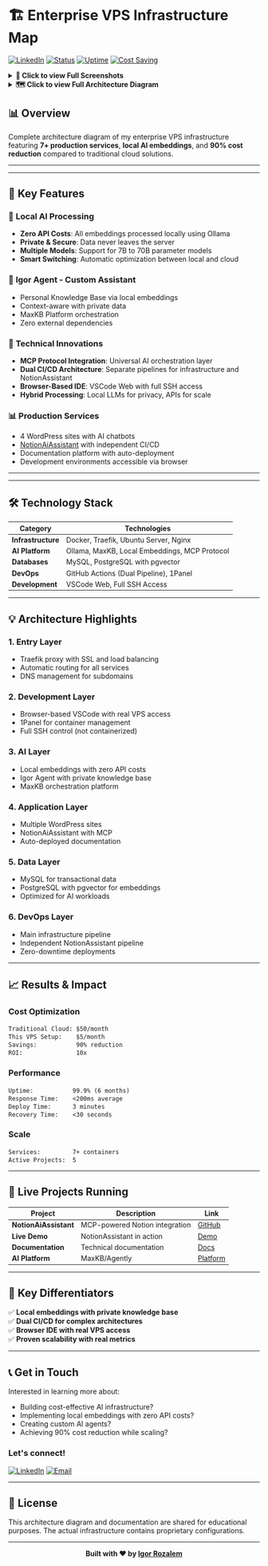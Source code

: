 # 🏗️ Enterprise VPS Infrastructure Map

[![LinkedIn](https://img.shields.io/badge/LinkedIn-Igor%20Rozalem-0077B5?style=for-the-badge&logo=linkedin&logoColor=white)](https://www.linkedin.com/in/igor-rozalem/)
[![Status](https://img.shields.io/badge/Status-Production-success?style=for-the-badge)](https://github.com/igorhlr/vps-map)
[![Uptime](https://img.shields.io/badge/Uptime-99.9%25-brightgreen?style=for-the-badge)](https://github.com/igorhlr/vps-map)
[![Cost Saving](https://img.shields.io/badge/Cost%20Saving-90%25-orange?style=for-the-badge)](https://github.com/igorhlr/vps-map)


<details>
<summary><b>📸 Click to view Full Screenshots</b></summary>

<div align="center">

### Infrastructure Overview
![Infrastructure Overview](screenshots/1panel.png)

### Metrics Overview
![AI Platform](screenshots/metrics-chat.png)

### Models Overview
![*Local embeddings](screenshots/emb-models.png)

### Workflow Overview
![Local embeddings configuration](screenshots/map-config-emb.png)

### Online Vscode Overview
![vscode configuration](screenshots/vscode.png)


</div>

</details>


<details>
<summary><b>🗺️ Click to view Full Architecture Diagram</b></summary>

```mermaid
graph TB
    subgraph "🏗️ Enterprise VPS Architecture - Igor Rozalem"
        subgraph "Entry Points & Load Balancing"
            DNS["🌐 DNS Routing<br/>llmway.com.br"]
            Traefik["🔀 Traefik Proxy<br/>Load Balancer<br/>SSL Certificates<br/>Auto-routing"]
        end
        
        subgraph "Development Layer"
            VSCode["💻 VSCode Web<br/>vscode.llmway.com.br<br/>Full SSH Access<br/>Real VPS Control"]
            Panel["🎛️ 1Panel Dashboard<br/>1panel.llmway.com.br<br/>Container Management<br/>Resource Monitor"]
        end
        
        subgraph "AI & Intelligence Platform"
            subgraph "Embedding System"
                LocalEmbed["🧠 Local Embeddings<br/>Ollama Models<br/>Zero API Cost<br/>Private Data"]
            end
            
            subgraph "Custom Agent"
                IgorAgent["🤖 Igor Agent<br/>Personal Assistant<br/>Knowledge Base<br/>Private Context"]
            end
            
            subgraph "AI Core"
                MaxKB["🎯 MaxKB Platform<br/>agently.llmway.com.br<br/>Agent Orchestration<br/>Custom Workflows"]
                Ollama["🦙 Ollama Engine<br/>Local LLM Processing<br/>7B-70B Models<br/>Smart Switching"]
            end
        end
        
        subgraph "Production Applications"
            WP1["📱 wordpress.llmway.1<br/>MaxKB Integration Test"]
            WP2["📱 wordpress.llmway.2<br/>Client Project Alpha"]
            WP3["📱 wordpress.llmway.3<br/>Development Staging"]
            WP4["📱 wordpress.llmway.4<br/>Production Site"]
            
            subgraph "NotionAI Ecosystem"
                NotionAPI["📝 NotionAiAssistant<br/>MCP Integration<br/>API Service<br/>Live Demo"]
                NotionCICD["⚙️ Notion CI/CD<br/>GitHub Actions<br/>Independent Pipeline<br/>Auto-deploy"]
                Docs["📖 Documentation<br/>docs.notionassistant<br/>mdBook Platform<br/>Auto-deploy"]
            end
        end
        
        subgraph "Data & Storage Layer"
            MySQL["🗄️ MySQL<br/>Application Data<br/>WordPress DB<br/>Transactional"]
            Postgres["🗄️ PostgreSQL<br/>MaxKB Storage<br/>Vector Database<br/>AI Context & Embeddings"]
        end
        
        subgraph "Infrastructure & DevOps"
            Docker["🐳 Docker Engine<br/>7+ Containers<br/>Resource Isolation<br/>Auto-restart"]
            GitHub["📦 GitHub Repos<br/>Source Control<br/>Version Management"]
            Actions["⚙️ GitHub Actions<br/>Main CI/CD Pipeline<br/>Infrastructure Deploy<br/>Auto Testing"]
            MCP["🔗 MCP Protocol<br/>Universal Integration<br/>AI Orchestration<br/>Innovation Layer"]
        end
        
        subgraph "Monitoring & Metrics"
            Metrics["📊 PRODUCTION METRICS<br/>99.9% Uptime (6 months)<br/>7+ Services Running<br/>5 Active Projects<br/> Processing"]
            Performance["⚡ PERFORMANCE<br/>Response: <200ms<br/>Deploy: 3min<br/>Recovery: <30s<br/>Scale: Auto"]
            Savings["💰 COST OPTIMIZATION<br/>Cloud Cost: $50/month<br/>VPS Cost: $5/month<br/>Savings: 90%<br/>ROI: 10x"]
        end
    end
    
    DNS --> Traefik
    Traefik --> VSCode
    Traefik --> Panel
    Traefik --> MaxKB
    Traefik --> WP1
    Traefik --> WP2
    Traefik --> WP3
    Traefik --> WP4
    Traefik --> NotionAPI
    Traefik --> Docs
    
    VSCode --> Docker
    Panel --> Docker
    
    MaxKB --> LocalEmbed
    MaxKB --> IgorAgent
    MaxKB --> Ollama
    
    IgorAgent --> LocalEmbed
    IgorAgent --> Postgres
    LocalEmbed --> Postgres
    
    Ollama --> Postgres
    
    WP1 --> MySQL
    WP2 --> MySQL
    WP3 --> MySQL
    WP4 --> MySQL
    
    NotionAPI --> Postgres
    NotionAPI --> MCP
    NotionCICD --> NotionAPI
    NotionCICD --> Docs
    MaxKB --> MCP
    
    GitHub --> Actions
    GitHub --> NotionCICD
    Actions --> Docker
    
    Docker --> Metrics
    Metrics --> Performance
    Performance --> Savings
    
    classDef entryClass fill:#2196F3,stroke:#1565C0,stroke-width:2px,color:#fff
    classDef devClass fill:#4CAF50,stroke:#2E7D32,stroke-width:2px,color:#fff
    classDef aiClass fill:#9C27B0,stroke:#6A1B9A,stroke-width:2px,color:#fff
    classDef embedClass fill:#FF5722,stroke:#D84315,stroke-width:2px,color:#fff
    classDef agentClass fill:#00BCD4,stroke:#00838F,stroke-width:2px,color:#fff
    classDef prodClass fill:#FF9800,stroke:#E65100,stroke-width:2px,color:#fff
    classDef notionClass fill:#000000,stroke:#333333,stroke-width:2px,color:#fff
    classDef dataClass fill:#607D8B,stroke:#37474F,stroke-width:2px,color:#fff
    classDef infraClass fill:#3F51B5,stroke:#283593,stroke-width:2px,color:#fff
    classDef metricsClass fill:#FFD700,stroke:#FFA000,stroke-width:3px,color:#000
    
    class DNS,Traefik entryClass
    class VSCode,Panel devClass
    class MaxKB,Ollama aiClass
    class LocalEmbed embedClass
    class IgorAgent agentClass
    class WP1,WP2,WP3,WP4 prodClass
    class NotionAPI,NotionCICD,Docs notionClass
    class MySQL,Postgres dataClass
    class Docker,GitHub,Actions,MCP infraClass
    class Metrics,Performance,Savings metricsClass
```

</details>



## 📊 Overview

Complete architecture diagram of my enterprise VPS infrastructure featuring **7+ production services**, **local AI embeddings**, and **90% cost reduction** compared to traditional cloud solutions.

---

---

## 🎯 Key Features

### 🧠 **Local AI Processing**
- **Zero API Costs**: All embeddings processed locally using Ollama
- **Private & Secure**: Data never leaves the server
- **Multiple Models**: Support for 7B to 70B parameter models
- **Smart Switching**: Automatic optimization between local and cloud

### 🤖 **Igor Agent - Custom Assistant**
- Personal Knowledge Base via local embeddings
- Context-aware with private data
- MaxKB Platform orchestration
- Zero external dependencies

### 🚀 **Technical Innovations**
- **MCP Protocol Integration**: Universal AI orchestration layer
- **Dual CI/CD Architecture**: Separate pipelines for infrastructure and NotionAssistant
- **Browser-Based IDE**: VSCode Web with full SSH access
- **Hybrid Processing**: Local LLMs for privacy, APIs for scale

### 📊 **Production Services**
- 4 WordPress sites with AI chatbots
- [NotionAiAssistant](https://github.com/igorhlr/NotionAiAssistant) with independent CI/CD
- Documentation platform with auto-deployment
- Development environments accessible via browser

---

---

## 🛠️ Technology Stack

<div align="left">

| Category | Technologies |
|----------|-------------|
| **Infrastructure** | Docker, Traefik, Ubuntu Server, Nginx |
| **AI Platform** | Ollama, MaxKB, Local Embeddings, MCP Protocol |
| **Databases** | MySQL, PostgreSQL with pgvector |
| **DevOps** | GitHub Actions (Dual Pipeline), 1Panel |
| **Development** | VSCode Web, Full SSH Access |

</div>

---

## 💡 Architecture Highlights

### **1. Entry Layer**
- Traefik proxy with SSL and load balancing
- Automatic routing for all services
- DNS management for subdomains

### **2. Development Layer**
- Browser-based VSCode with real VPS access
- 1Panel for container management
- Full SSH control (not containerized)

### **3. AI Layer**
- Local embeddings with zero API costs
- Igor Agent with private knowledge base
- MaxKB orchestration platform

### **4. Application Layer**
- Multiple WordPress sites
- NotionAiAssistant with MCP
- Auto-deployed documentation

### **5. Data Layer**
- MySQL for transactional data
- PostgreSQL with pgvector for embeddings
- Optimized for AI workloads

### **6. DevOps Layer**
- Main infrastructure pipeline
- Independent NotionAssistant pipeline
- Zero-downtime deployments

---

## 📈 Results & Impact

### **Cost Optimization**
```
Traditional Cloud: $50/month
This VPS Setup:    $5/month
Savings:           90% reduction
ROI:               10x
```

### **Performance**
```
Uptime:           99.9% (6 months)
Response Time:    <200ms average
Deploy Time:      3 minutes
Recovery Time:    <30 seconds
```

### **Scale**
```
Services:         7+ containers
Active Projects:  5
```

---

## 🔗 Live Projects Running

| Project | Description | Link |
|---------|-------------|------|
| **NotionAiAssistant** | MCP-powered Notion integration | [GitHub](https://github.com/igorhlr/NotionAiAssistant) |
| **Live Demo** | NotionAssistant in action | [Demo](https://notionassistant.llmway.com.br) |
| **Documentation** | Technical documentation | [Docs](https://docs.notionassistant.llmway.com.br) |
| **AI Platform** | MaxKB/Agently | [Platform](https://agently.llmway.com.br) |

---

## 🚀 Key Differentiators

✅ **Local embeddings with private knowledge base**  
✅ **Dual CI/CD for complex architectures**  
✅ **Browser IDE with real VPS access**  
✅ **Proven scalability with real metrics**  

---

## 📞 Get in Touch

Interested in learning more about:
- Building cost-effective AI infrastructure?
- Implementing local embeddings with zero API costs?
- Creating custom AI agents?
- Achieving 90% cost reduction while scaling?

### **Let's connect!**

[![LinkedIn](https://img.shields.io/badge/LinkedIn-Connect-0077B5?style=for-the-badge&logo=linkedin&logoColor=white)](https://www.linkedin.com/in/igor-rozalem/)
[![Email](https://img.shields.io/badge/Email-Contact-D14836?style=for-the-badge&logo=gmail&logoColor=white)](mailto:igorhlr2@icloud.com)

---

## 📄 License

This architecture diagram and documentation are shared for educational purposes. The actual infrastructure contains proprietary configurations.

---

<div align="center">
  
**Built with ❤️ by [Igor Rozalem](https://www.linkedin.com/in/igor-rozalem/)**

</div>